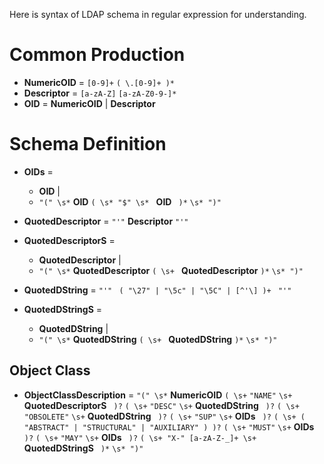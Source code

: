 Here is syntax of LDAP schema in regular expression for understanding.

# Common Production

* **NumericOID** = `[0-9]+` `( \.[0-9]+ )*`
* **Descriptor** = `[a-zA-Z]` `[a-zA-Z0-9-]*`
* **OID** = **NumericOID** | **Descriptor**

# Schema Definition

* **OIDs** =
    - **OID** |
    - `"(" \s*` **OID** `( \s* "$" \s* ` **OID** ` )*` `\s* ")"`

* **QuotedDescriptor** = `"'"` **Descriptor** `"'"`
* **QuotedDescriptorS** =
    - **QuotedDescriptor** |
    - `"(" \s*` **QuotedDescriptor** `( \s+ ` **QuotedDescriptor** ` )* ` `\s* ")"`

* **QuotedDString** = `"'" ` `( "\27" | "\5c" | "\5C" | [^'\] )+` ` "'"`
* **QuotedDStringS** =
    - **QuotedDString** |
    - `"(" \s*` **QuotedDString** `( \s+ ` **QuotedDString** ` )* ` `\s* ")"`

## Object Class

* **ObjectClassDescription** = `"(" \s*` **NumericOID**
  `( \s+` `"NAME"` `\s+` **QuotedDescriptorS** ` )?`
  `( \s+` `"DESC"` `\s+` **QuotedDString** ` )?`
  `( \s+` `"OBSOLETE"` `\s+` **QuotedDString** ` )?`
  `( \s+` `"SUP"` `\s+` **OIDs** ` )?`
  `( \s+ ( "ABSTRACT" | "STRUCTURAL" | "AUXILIARY" ) )?`
  `( \s+` `"MUST"` `\s+` **OIDs** ` )?`
  `( \s+` `"MAY"` `\s+` **OIDs** ` )?`
  `( \s+ "X-" [a-zA-Z-_]+ \s+ ` **QuotedDStringS** ` )*`
  `\s* ")"`
